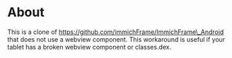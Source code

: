 # About

This is a clone of https://github.com/immichFrame/ImmichFrame\_Android that does not use a webview component.
This workaround is useful if your tablet has a broken webview component or classes.dex.

